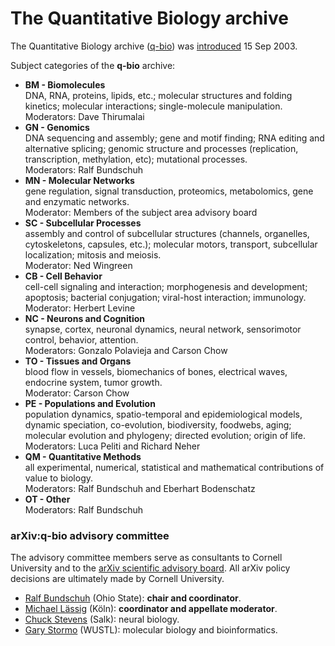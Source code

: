 

The Quantitative Biology archive
================================

The Quantitative Biology archive ([q-bio](/archive/q-bio)) was [introduced](q-bio_announce) 15 Sep 2003.

Subject categories of the **q-bio** archive:

*   **BM - Biomolecules**  
    DNA, RNA, proteins, lipids, etc.; molecular structures and folding kinetics; molecular interactions; single-molecule manipulation.  
    Moderators: Dave Thirumalai
*   **GN - Genomics**  
    DNA sequencing and assembly; gene and motif finding; RNA editing and alternative splicing; genomic structure and processes (replication, transcription, methylation, etc); mutational processes.  
    Moderators: Ralf Bundschuh 
*   **MN - Molecular Networks**  
    gene regulation, signal transduction, proteomics, metabolomics, gene and enzymatic networks.  
    Moderator: Members of the subject area advisory board
*   **SC - Subcellular Processes**  
    assembly and control of subcellular structures (channels, organelles, cytoskeletons, capsules, etc.); molecular motors, transport, subcellular localization; mitosis and meiosis.  
    Moderator: Ned Wingreen 
*   **CB - Cell Behavior**  
    cell-cell signaling and interaction; morphogenesis and development; apoptosis; bacterial conjugation; viral-host interaction; immunology.  
    Moderator: Herbert Levine
*   **NC - Neurons and Cognition**  
    synapse, cortex, neuronal dynamics, neural network, sensorimotor control, behavior, attention.  
    Moderators: Gonzalo Polavieja and Carson Chow
*   **TO - Tissues and Organs**  
    blood flow in vessels, biomechanics of bones, electrical waves, endocrine system, tumor growth.  
    Moderator: Carson Chow
*   **PE - Populations and Evolution**  
    population dynamics, spatio-temporal and epidemiological models, dynamic speciation, co-evolution, biodiversity, foodwebs, aging; molecular evolution and phylogeny; directed evolution; origin of life.  
    Moderators: Luca Peliti and Richard Neher
*   **QM - Quantitative Methods**  
    all experimental, numerical, statistical and mathematical contributions of value to biology.  
    Moderators: Ralf Bundschuh and Eberhart Bodenschatz
*   **OT - Other**  
    Moderators: Ralf Bundschuh

### arXiv:q-bio advisory committee

The advisory committee members serve as consultants to Cornell University and to the [arXiv scientific advisory board](/about/people/scientific_ad_board). All arXiv policy decisions are ultimately made by Cornell University.

*   [Ralf Bundschuh](http://bioserv.mps.ohio-state.edu/~rbund/) (Ohio State): **chair and coordinator**.
*   [Michael Lässig](http://www.thp.Uni-Koeln.DE/~lassig/) (Köln): **coordinator and appellate moderator**.
*   [Chuck Stevens](http://www.salk.edu/faculty/stevens.html) (Salk): neural biology.
*   [Gary Stormo](http://ural.wustl.edu/stormo.html) (WUSTL): molecular biology and bioinformatics.
